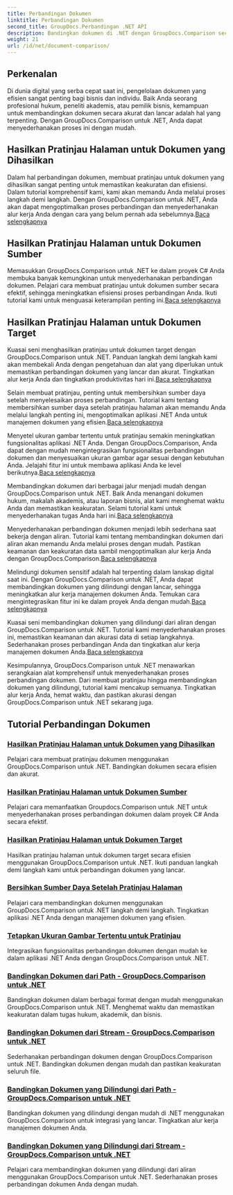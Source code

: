 ```yaml
---
title: Perbandingan Dokumen
linktitle: Perbandingan Dokumen
second_title: GroupDocs.Perbandingan .NET API
description: Bandingkan dokumen di .NET dengan GroupDocs.Comparison secara efisien. Sederhanakan manajemen dokumen, tingkatkan alur kerja, dan pastikan akurasi. Belajarlah lagi!
weight: 21
url: /id/net/document-comparison/
---
```

## Perkenalan

Di dunia digital yang serba cepat saat ini, pengelolaan dokumen yang efisien sangat penting bagi bisnis dan individu. Baik Anda seorang profesional hukum, peneliti akademis, atau pemilik bisnis, kemampuan untuk membandingkan dokumen secara akurat dan lancar adalah hal yang terpenting. Dengan GroupDocs.Comparison untuk .NET, Anda dapat menyederhanakan proses ini dengan mudah.

## Hasilkan Pratinjau Halaman untuk Dokumen yang Dihasilkan

 Dalam hal perbandingan dokumen, membuat pratinjau untuk dokumen yang dihasilkan sangat penting untuk memastikan keakuratan dan efisiensi. Dalam tutorial komprehensif kami, kami akan memandu Anda melalui proses langkah demi langkah. Dengan GroupDocs.Comparison untuk .NET, Anda akan dapat mengoptimalkan proses perbandingan dan menyederhanakan alur kerja Anda dengan cara yang belum pernah ada sebelumnya.[Baca selengkapnya](./generate-page-previews-resultant-document/)

## Hasilkan Pratinjau Halaman untuk Dokumen Sumber

Memasukkan GroupDocs.Comparison untuk .NET ke dalam proyek C# Anda membuka banyak kemungkinan untuk menyederhanakan perbandingan dokumen. Pelajari cara membuat pratinjau untuk dokumen sumber secara efektif, sehingga meningkatkan efisiensi proses perbandingan Anda. Ikuti tutorial kami untuk menguasai keterampilan penting ini.[Baca selengkapnya](./generate-page-previews-source-document/)

## Hasilkan Pratinjau Halaman untuk Dokumen Target

 Kuasai seni menghasilkan pratinjau untuk dokumen target dengan GroupDocs.Comparison untuk .NET. Panduan langkah demi langkah kami akan membekali Anda dengan pengetahuan dan alat yang diperlukan untuk memastikan perbandingan dokumen yang lancar dan akurat. Tingkatkan alur kerja Anda dan tingkatkan produktivitas hari ini.[Baca selengkapnya](./generate-page-previews-target-document/)

 Selain membuat pratinjau, penting untuk membersihkan sumber daya setelah menyelesaikan proses perbandingan. Tutorial kami tentang membersihkan sumber daya setelah pratinjau halaman akan memandu Anda melalui langkah penting ini, mengoptimalkan aplikasi .NET Anda untuk manajemen dokumen yang efisien.[Baca selengkapnya](./clean-resources-after-page-previews/)

Menyetel ukuran gambar tertentu untuk pratinjau semakin meningkatkan fungsionalitas aplikasi .NET Anda. Dengan GroupDocs.Comparison, Anda dapat dengan mudah mengintegrasikan fungsionalitas perbandingan dokumen dan menyesuaikan ukuran gambar agar sesuai dengan kebutuhan Anda. Jelajahi fitur ini untuk membawa aplikasi Anda ke level berikutnya.[Baca selengkapnya](./set-specific-image-sizes-for-previews/)

 Membandingkan dokumen dari berbagai jalur menjadi mudah dengan GroupDocs.Comparison untuk .NET. Baik Anda menangani dokumen hukum, makalah akademis, atau laporan bisnis, alat kami menghemat waktu Anda dan memastikan keakuratan. Selami tutorial kami untuk menyederhanakan tugas Anda hari ini.[Baca selengkapnya](./compare-documents-from-path/)

 Menyederhanakan perbandingan dokumen menjadi lebih sederhana saat bekerja dengan aliran. Tutorial kami tentang membandingkan dokumen dari aliran akan memandu Anda melalui proses dengan mudah. Pastikan keamanan dan keakuratan data sambil mengoptimalkan alur kerja Anda dengan GroupDocs.Comparison.[Baca selengkapnya](./compare-documents-from-stream/)

Melindungi dokumen sensitif adalah hal terpenting dalam lanskap digital saat ini. Dengan GroupDocs.Comparison untuk .NET, Anda dapat membandingkan dokumen yang dilindungi dengan lancar, sehingga meningkatkan alur kerja manajemen dokumen Anda. Temukan cara mengintegrasikan fitur ini ke dalam proyek Anda dengan mudah.[Baca selengkapnya](./compare-protected-documents-from-path/)

 Kuasai seni membandingkan dokumen yang dilindungi dari aliran dengan GroupDocs.Comparison untuk .NET. Tutorial kami menyederhanakan proses ini, memastikan keamanan dan akurasi data di setiap langkahnya. Sederhanakan proses perbandingan Anda dan tingkatkan alur kerja manajemen dokumen Anda.[Baca selengkapnya](./compare-protected-documents-from-stream/)

Kesimpulannya, GroupDocs.Comparison untuk .NET menawarkan serangkaian alat komprehensif untuk menyederhanakan proses perbandingan dokumen. Dari membuat pratinjau hingga membandingkan dokumen yang dilindungi, tutorial kami mencakup semuanya. Tingkatkan alur kerja Anda, hemat waktu, dan pastikan akurasi dengan GroupDocs.Comparison untuk .NET sekarang juga.
## Tutorial Perbandingan Dokumen
### [Hasilkan Pratinjau Halaman untuk Dokumen yang Dihasilkan](./generate-page-previews-resultant-document/)
Pelajari cara membuat pratinjau dokumen menggunakan GroupDocs.Comparison untuk .NET. Bandingkan dokumen secara efisien dan akurat.
### [Hasilkan Pratinjau Halaman untuk Dokumen Sumber](./generate-page-previews-source-document/)
Pelajari cara memanfaatkan Groupdocs.Comparison untuk .NET untuk menyederhanakan proses perbandingan dokumen dalam proyek C# Anda secara efektif.
### [Hasilkan Pratinjau Halaman untuk Dokumen Target](./generate-page-previews-target-document/)
Hasilkan pratinjau halaman untuk dokumen target secara efisien menggunakan GroupDocs.Comparison untuk .NET. Ikuti panduan langkah demi langkah kami untuk perbandingan dokumen yang lancar.
### [Bersihkan Sumber Daya Setelah Pratinjau Halaman](./clean-resources-after-page-previews/)
Pelajari cara membandingkan dokumen menggunakan GroupDocs.Comparison untuk .NET langkah demi langkah. Tingkatkan aplikasi .NET Anda dengan manajemen dokumen yang efisien.
### [Tetapkan Ukuran Gambar Tertentu untuk Pratinjau](./set-specific-image-sizes-for-previews/)
Integrasikan fungsionalitas perbandingan dokumen dengan mudah ke dalam aplikasi .NET Anda dengan GroupDocs.Comparison untuk .NET.
### [Bandingkan Dokumen dari Path - GroupDocs.Comparison untuk .NET](./compare-documents-from-path/)
Bandingkan dokumen dalam berbagai format dengan mudah menggunakan GroupDocs.Comparison untuk .NET. Menghemat waktu dan memastikan keakuratan dalam tugas hukum, akademik, dan bisnis.
### [Bandingkan Dokumen dari Stream - GroupDocs.Comparison untuk .NET](./compare-documents-from-stream/)
Sederhanakan perbandingan dokumen dengan GroupDocs.Comparison untuk .NET. Bandingkan dokumen dengan mudah dan pastikan keakuratan seluruh file.
### [Bandingkan Dokumen yang Dilindungi dari Path - GroupDocs.Comparison untuk .NET](./compare-protected-documents-from-path/)
Bandingkan dokumen yang dilindungi dengan mudah di .NET menggunakan GroupDocs.Comparison untuk integrasi yang lancar. Tingkatkan alur kerja manajemen dokumen Anda.
### [Bandingkan Dokumen yang Dilindungi dari Stream - GroupDocs.Comparison untuk .NET](./compare-protected-documents-from-stream/)
Pelajari cara membandingkan dokumen yang dilindungi dari aliran menggunakan GroupDocs.Comparison untuk .NET. Sederhanakan proses perbandingan dokumen Anda dengan mudah.